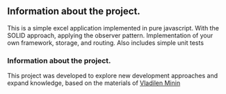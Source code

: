 ## Information about the project.
This is a simple excel application implemented in pure javascript. With the SOLID approach, applying the observer pattern. Implementation of your own framework, storage, and routing. Also includes simple unit tests
### Information about the project.
This project was developed to explore new development approaches and expand knowledge, based on the materials of 
[Vladilen Minin](https://www.youtube.com/channel/UCg8ss4xW9jASrqWGP30jXiw)
